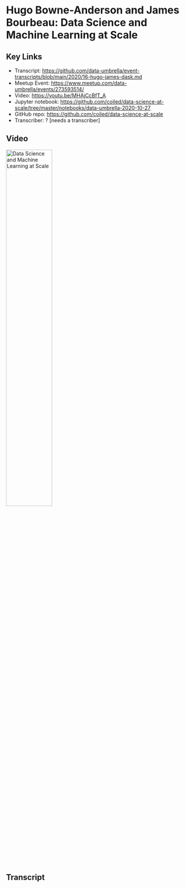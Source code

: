 # Hugo Bowne-Anderson and James Bourbeau:  Data Science and Machine Learning at Scale

## Key Links
- Transcript:  https://github.com/data-umbrella/event-transcripts/blob/main/2020/16-hugo-james-dask.md
- Meetup Event:  https://www.meetup.com/data-umbrella/events/273593514/
- Video:   https://youtu.be/MHAjCcBfT_A
- Jupyter notebook:  https://github.com/coiled/data-science-at-scale/tree/master/notebooks/data-umbrella-2020-10-27
- GitHub repo:  https://github.com/coiled/data-science-at-scale
- Transcriber:  ? [needs a transcriber]

## Video

<a href="http://www.youtube.com/watch?feature=player_embedded&v=BxIoQ0gsxzA" target="_blank"><img src="http://   .jpg" 
alt="Data Science and Machine Learning at Scale" width="50%" /></a>

## Transcript
